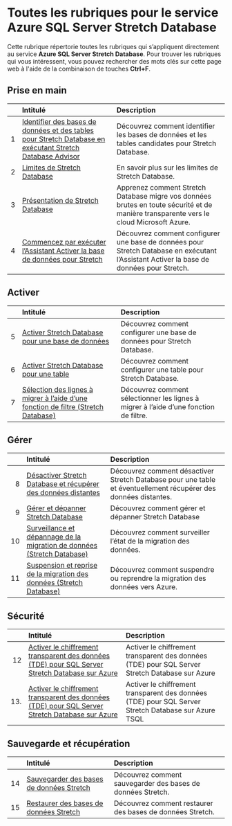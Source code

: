 <properties
	pageTitle="Toutes les rubriques pour le service SQL Server Stretch Database | Microsoft Azure"
	description="Tableau de toutes les rubriques du service Azure nommé qui existent sur http://azure.microsoft.com/documentation/articles/, titre et description."
	services="sql-server-stretch-database"
	documentationCenter=""
	authors="DouglasL"
	manager="jhubbard"
	editor=""/>

<tags
	ms.service="sql-server-stretch-database"
	ms.workload="sql-server-stretch-database"
	ms.tgt_pltfrm="na"
	ms.devlang="na"
	ms.topic="article"
	ms.date="07/25/2016"
	ms.author="DouglasL"/>


# Toutes les rubriques pour le service Azure SQL Server Stretch Database

Cette rubrique répertorie toutes les rubriques qui s’appliquent directement au service **Azure SQL Server Stretch Database**. Pour trouver les rubriques qui vous intéressent, vous pouvez rechercher des mots clés sur cette page web à l'aide de la combinaison de touches **Ctrl+F**.




## Prise en main

| &nbsp; | Intitulé | Description |
| --: | :-- | :-- |
| 1 | [Identifier des bases de données et des tables pour Stretch Database en exécutant Stretch Database Advisor](sql-server-stretch-database-identify-databases.md) | Découvrez comment identifier les bases de données et les tables candidates pour Stretch Database. |
| 2 | [Limites de Stretch Database](sql-server-stretch-database-limitations.md) | En savoir plus sur les limites de Stretch Database. |
| 3 | [Présentation de Stretch Database](sql-server-stretch-database-overview.md) | Apprenez comment Stretch Database migre vos données brutes en toute sécurité et de manière transparente vers le cloud Microsoft Azure. |
| 4 | [Commencez par exécuter l’Assistant Activer la base de données pour Stretch](sql-server-stretch-database-wizard.md) | Découvrez comment configurer une base de données pour Stretch Database en exécutant l’Assistant Activer la base de données pour Stretch. |



## Activer

| &nbsp; | Intitulé | Description |
| --: | :-- | :-- |
| 5 | [Activer Stretch Database pour une base de données](sql-server-stretch-database-enable-database.md) | Découvrez comment configurer une base de données pour Stretch Database. |
| 6 | [Activer Stretch Database pour une table](sql-server-stretch-database-enable-table.md) | Découvrez comment configurer une table pour Stretch Database. |
| 7 | [Sélection des lignes à migrer à l’aide d’une fonction de filtre (Stretch Database)](sql-server-stretch-database-predicate-function.md) | Découvrez comment sélectionner les lignes à migrer à l’aide d’une fonction de filtre. |



## Gérer

| &nbsp; | Intitulé | Description |
| --: | :-- | :-- |
| 8 | [Désactiver Stretch Database et récupérer des données distantes](sql-server-stretch-database-disable.md) | Découvrez comment désactiver Stretch Database pour une table et éventuellement récupérer des données distantes. |
| 9 | [Gérer et dépanner Stretch Database](sql-server-stretch-database-manage.md) | Découvrez comment gérer et dépanner Stretch Database |
| 10 | [Surveillance et dépannage de la migration de données (Stretch Database)](sql-server-stretch-database-monitor.md) | Découvrez comment surveiller l’état de la migration des données. |
| 11 | [Suspension et reprise de la migration des données (Stretch Database)](sql-server-stretch-database-pause.md) | Découvrez comment suspendre ou reprendre la migration des données vers Azure. |



## Sécurité

| &nbsp; | Intitulé | Description |
| --: | :-- | :-- |
| 12 | [Activer le chiffrement transparent des données (TDE) pour SQL Server Stretch Database sur Azure](sql-server-stretch-database-encryption-tde.md) | Activer le chiffrement transparent des données (TDE) pour SQL Server Stretch Database sur Azure |
| 13\. | [Activer le chiffrement transparent des données (TDE) pour SQL Server Stretch Database sur Azure](sql-server-stretch-database-tde-tsql.md) | Activer le chiffrement transparent des données (TDE) pour SQL Server Stretch Database sur Azure TSQL |



## Sauvegarde et récupération

| &nbsp; | Intitulé | Description |
| --: | :-- | :-- |
| 14 | [Sauvegarder des bases de données Stretch](sql-server-stretch-database-backup.md) | Découvrez comment sauvegarder des bases de données Stretch. |
| 15 | [Restaurer des bases de données Stretch](sql-server-stretch-database-restore.md) | Découvrez comment restaurer des bases de données Stretch. |

<!---HONumber=AcomDC_0810_2016-->